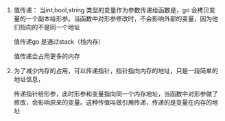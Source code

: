 1. 值传递： 当int,bool,string 类型的变量作为参数传递给函数是，go 会拷贝变量的一个副本给形参。当函数中对形参修改时，不会影响外部的变量，因为他们指向的不是同一个地址

   值传递go 是通过stack（栈内存）

   值传递会占用更多的内存

2. 为了减少内存的占用，可以传递指针，指针指向内存的地址，只是一段简单的地址信息，

   传递指针给形参，此时形参和变量指向同一个内存地址，当函数中对形参做了修改，会影响原来的变量。这种传值叫做引用传递，传递的是变量在内存的地址